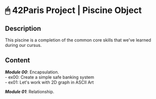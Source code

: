 # 🖱 42Paris Project | Piscine Object

## Description

This piscine is a completion of the common core skills that we've learned during our cursus.  

## Content

***Module 00***: Encapsulation.  
	- ex00: Create a simple safe banking system  
	- ex01: Let's work with 2D graph in ASCII Art  

***Module 01***: Relationship.  
